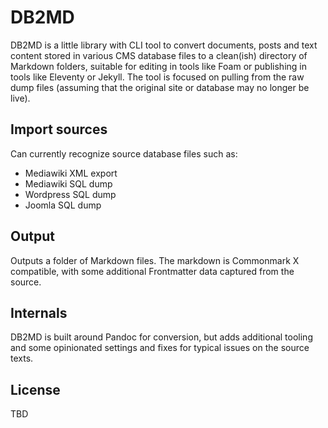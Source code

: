 # DB2MD

DB2MD is a little library with CLI tool to convert documents, posts and text content stored in various CMS database files to a clean(ish) directory of Markdown folders, suitable for editing in tools like Foam or publishing in tools like Eleventy or Jekyll. The tool is focused on pulling from the raw dump files (assuming that the original site or database may no longer be live).

## Import sources

Can currently recognize source database files such as:

- Mediawiki XML export
- Mediawiki SQL dump
- Wordpress SQL dump
- Joomla SQL dump

## Output

Outputs a folder of Markdown files. The markdown is Commonmark X compatible, with some additional Frontmatter data captured from the source.

## Internals

DB2MD is built around Pandoc for conversion, but adds additional tooling and some opinionated settings and fixes for typical issues on the source texts.

## License

TBD